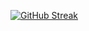 [![GitHub Streak](https://streak-stats.demolab.com/?user=labonnya&theme=dark)](https://git.io/streak-stats)

